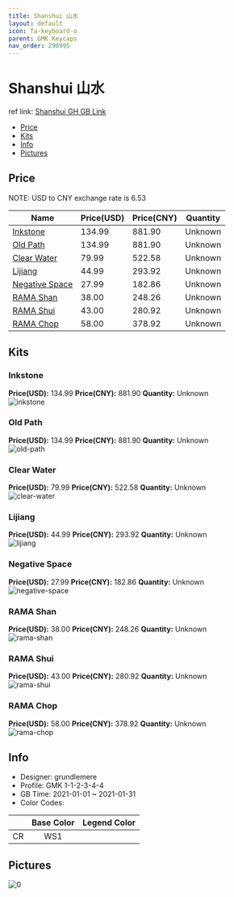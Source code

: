 ```yaml
---
title: Shanshui 山水
layout: default
icon: fa-keyboard-o
parent: GMK Keycaps
nav_order: 290995
---
```


# Shanshui 山水

ref link: [Shanshui GH GB Link](https://geekhack.org/index.php?topic=110355.0)

* [Price](#price)
* [Kits](#kits)
* [Info](#info)
* [Pictures](#pictures)

## Price

NOTE: USD to CNY exchange rate is 6.53

| Name          | Price(USD)   |  Price(CNY) | Quantity |
| ------------- | ------------ |  ---------- | -------- |
|[Inkstone](#inkstone)|134.99|881.90|Unknown|
|[Old Path](#old-path)|134.99|881.90|Unknown|
|[Clear Water](#clear-water)|79.99|522.58|Unknown|
|[Lijiang](#lijiang)|44.99|293.92|Unknown|
|[Negative Space](#negative-space)|27.99|182.86|Unknown|
|[RAMA Shan](#rama-shan)|38.00|248.26|Unknown|
|[RAMA Shui](#rama-shui)|43.00|280.92|Unknown|
|[RAMA Chop](#rama-chop)|58.00|378.92|Unknown|


## Kits
### Inkstone  
**Price(USD):** 134.99	**Price(CNY):** 881.90	**Quantity:** Unknown  
<img src="{{ 'assets/images/gmk-keycaps/Shanshui/kits_pics/inkstone.png' | relative_url }}" alt="inkstone" class="image featured">

### Old Path  
**Price(USD):** 134.99	**Price(CNY):** 881.90	**Quantity:** Unknown  
<img src="{{ 'assets/images/gmk-keycaps/Shanshui/kits_pics/old-path.png' | relative_url }}" alt="old-path" class="image featured">

### Clear Water  
**Price(USD):** 79.99	**Price(CNY):** 522.58	**Quantity:** Unknown  
<img src="{{ 'assets/images/gmk-keycaps/Shanshui/kits_pics/clear-water.png' | relative_url }}" alt="clear-water" class="image featured">

### Lijiang  
**Price(USD):** 44.99	**Price(CNY):** 293.92	**Quantity:** Unknown  
<img src="{{ 'assets/images/gmk-keycaps/Shanshui/kits_pics/lijiang.png' | relative_url }}" alt="lijiang" class="image featured">

### Negative Space  
**Price(USD):** 27.99	**Price(CNY):** 182.86	**Quantity:** Unknown  
<img src="{{ 'assets/images/gmk-keycaps/Shanshui/kits_pics/negative-space.png' | relative_url }}" alt="negative-space" class="image featured">

### RAMA Shan  
**Price(USD):** 38.00	**Price(CNY):** 248.26	**Quantity:** Unknown  
<img src="{{ 'assets/images/gmk-keycaps/Shanshui/kits_pics/rama-shan.jpg' | relative_url }}" alt="rama-shan" class="image featured">

### RAMA Shui  
**Price(USD):** 43.00	**Price(CNY):** 280.92	**Quantity:** Unknown  
<img src="{{ 'assets/images/gmk-keycaps/Shanshui/kits_pics/rama-shui.jpg' | relative_url }}" alt="rama-shui" class="image featured">

### RAMA Chop  
**Price(USD):** 58.00	**Price(CNY):** 378.92	**Quantity:** Unknown  
<img src="{{ 'assets/images/gmk-keycaps/Shanshui/kits_pics/rama-chop.jpg' | relative_url }}" alt="rama-chop" class="image featured">

## Info
* Designer: grundlemere  
* Profile: GMK 1-1-2-3-4-4  
* GB Time: 2021-01-01 ~ 2021-01-31  
* Color Codes:  

| |Base Color     | Legend Color
| :-------------: | :-------------: | :------------:
|CR|WS1


## Pictures  
<img src="{{ 'assets/images/gmk-keycaps/Shanshui/rendering_pics/0.jpg' | relative_url }}" alt="0" class="image featured">
